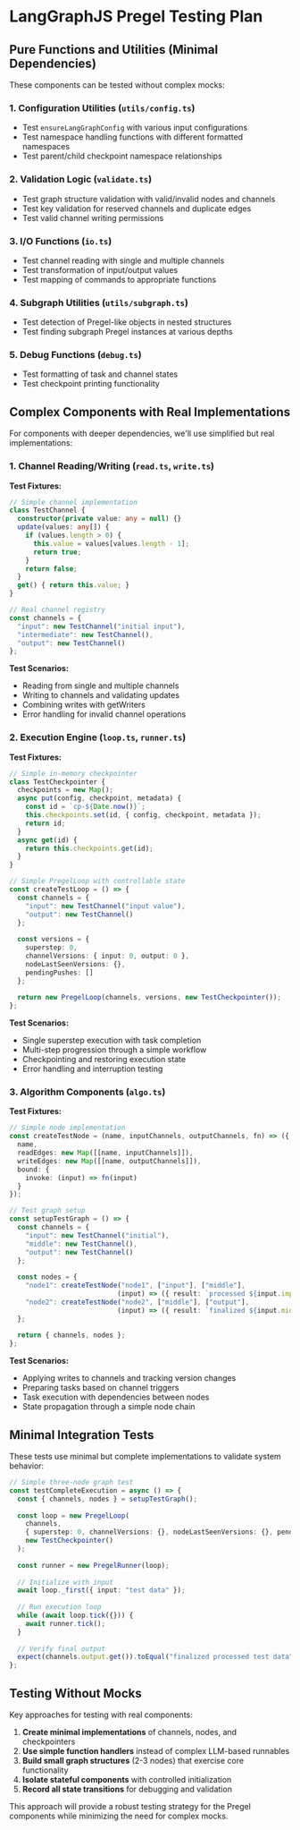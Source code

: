 # LangGraphJS Pregel Testing Plan

## Pure Functions and Utilities (Minimal Dependencies)

These components can be tested without complex mocks:

### 1. Configuration Utilities (`utils/config.ts`)
- Test `ensureLangGraphConfig` with various input configurations
- Test namespace handling functions with different formatted namespaces
- Test parent/child checkpoint namespace relationships

### 2. Validation Logic (`validate.ts`)
- Test graph structure validation with valid/invalid nodes and channels
- Test key validation for reserved channels and duplicate edges
- Test valid channel writing permissions

### 3. I/O Functions (`io.ts`)
- Test channel reading with single and multiple channels
- Test transformation of input/output values
- Test mapping of commands to appropriate functions

### 4. Subgraph Utilities (`utils/subgraph.ts`)
- Test detection of Pregel-like objects in nested structures
- Test finding subgraph Pregel instances at various depths

### 5. Debug Functions (`debug.ts`)
- Test formatting of task and channel states
- Test checkpoint printing functionality

## Complex Components with Real Implementations

For components with deeper dependencies, we'll use simplified but real implementations:

### 1. Channel Reading/Writing (`read.ts`, `write.ts`)

**Test Fixtures:**
```typescript
// Simple channel implementation
class TestChannel {
  constructor(private value: any = null) {}
  update(values: any[]) {
    if (values.length > 0) {
      this.value = values[values.length - 1];
      return true;
    }
    return false;
  }
  get() { return this.value; }
}

// Real channel registry
const channels = {
  "input": new TestChannel("initial input"),
  "intermediate": new TestChannel(),
  "output": new TestChannel()
};
```

**Test Scenarios:**
- Reading from single and multiple channels
- Writing to channels and validating updates
- Combining writes with getWriters
- Error handling for invalid channel operations

### 2. Execution Engine (`loop.ts`, `runner.ts`)

**Test Fixtures:**
```typescript
// Simple in-memory checkpointer
class TestCheckpointer {
  checkpoints = new Map();
  async put(config, checkpoint, metadata) {
    const id = `cp-${Date.now()}`;
    this.checkpoints.set(id, { config, checkpoint, metadata });
    return id;
  }
  async get(id) {
    return this.checkpoints.get(id);
  }
}

// Simple PregelLoop with controllable state
const createTestLoop = () => {
  const channels = {
    "input": new TestChannel("input value"),
    "output": new TestChannel()
  };
  
  const versions = {
    superstep: 0,
    channelVersions: { input: 0, output: 0 },
    nodeLastSeenVersions: {},
    pendingPushes: []
  };
  
  return new PregelLoop(channels, versions, new TestCheckpointer());
};
```

**Test Scenarios:**
- Single superstep execution with task completion
- Multi-step progression through a simple workflow
- Checkpointing and restoring execution state
- Error handling and interruption testing

### 3. Algorithm Components (`algo.ts`)

**Test Fixtures:**
```typescript
// Simple node implementation
const createTestNode = (name, inputChannels, outputChannels, fn) => ({
  name,
  readEdges: new Map([[name, inputChannels]]),
  writeEdges: new Map([[name, outputChannels]]),
  bound: {
    invoke: (input) => fn(input)
  }
});

// Test graph setup
const setupTestGraph = () => {
  const channels = {
    "input": new TestChannel("initial"),
    "middle": new TestChannel(),
    "output": new TestChannel()
  };
  
  const nodes = {
    "node1": createTestNode("node1", ["input"], ["middle"], 
                           (input) => ({ result: `processed ${input.input}` })),
    "node2": createTestNode("node2", ["middle"], ["output"], 
                           (input) => ({ result: `finalized ${input.middle}` }))
  };
  
  return { channels, nodes };
};
```

**Test Scenarios:**
- Applying writes to channels and tracking version changes
- Preparing tasks based on channel triggers
- Task execution with dependencies between nodes
- State propagation through a simple node chain

## Minimal Integration Tests

These tests use minimal but complete implementations to validate system behavior:

```typescript
// Simple three-node graph test
const testCompleteExecution = async () => {
  const { channels, nodes } = setupTestGraph();
  
  const loop = new PregelLoop(
    channels, 
    { superstep: 0, channelVersions: {}, nodeLastSeenVersions: {}, pendingPushes: [] },
    new TestCheckpointer()
  );
  
  const runner = new PregelRunner(loop);
  
  // Initialize with input
  await loop._first({ input: "test data" });
  
  // Run execution loop
  while (await loop.tick({})) {
    await runner.tick();
  }
  
  // Verify final output
  expect(channels.output.get()).toEqual("finalized processed test data");
};
```

## Testing Without Mocks

Key approaches for testing with real components:

1. **Create minimal implementations** of channels, nodes, and checkpointers
2. **Use simple function handlers** instead of complex LLM-based runnables
3. **Build small graph structures** (2-3 nodes) that exercise core functionality
4. **Isolate stateful components** with controlled initialization
5. **Record all state transitions** for debugging and validation

This approach will provide a robust testing strategy for the Pregel components while minimizing the need for complex mocks.